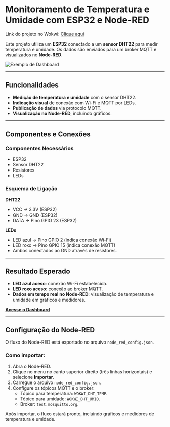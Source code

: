 # Monitoramento de Temperatura e Umidade com ESP32 e Node-RED

Link do projeto no Wokwi: [Clique aqui](https://wokwi.com/projects/414485137960169473)  

Este projeto utiliza um **ESP32** conectado a um **sensor DHT22** para medir temperatura e umidade. Os dados são enviados para um broker MQTT e visualizados no **Node-RED**.

![Exemplo de Dashboard](![image](https://github.com/user-attachments/assets/3eeb27c5-dd93-484e-ae5c-7fa9d2ced43d)
)

---

## Funcionalidades

- **Medição de temperatura e umidade** com o sensor DHT22.  
- **Indicação visual** de conexão com Wi-Fi e MQTT por LEDs.  
- **Publicação de dados** via protocolo MQTT.  
- **Visualização no Node-RED**, incluindo gráficos.

---

## Componentes e Conexões

### Componentes Necessários

- ESP32  
- Sensor DHT22  
- Resistores  
- LEDs  

### Esquema de Ligação  

**DHT22**  
- VCC → 3.3V (ESP32)  
- GND → GND (ESP32)  
- DATA → Pino GPIO 23 (ESP32)  

**LEDs**  
- LED azul → Pino GPIO 2 (indica conexão Wi-Fi)  
- LED roxo → Pino GPIO 15 (indica conexão MQTT)  
- Ambos conectados ao GND através de resistores.  

---

## Resultado Esperado  

- **LED azul aceso**: conexão Wi-Fi estabelecida.  
- **LED roxo aceso**: conexão ao broker MQTT.  
- **Dados em tempo real no Node-RED**: visualização de temperatura e umidade em gráficos e medidores.

[**Acesse o Dashboard**](http://localhost:1880/dashboard/page1)  

---

## Configuração do Node-RED  

O fluxo do Node-RED está exportado no arquivo `node_red_config.json`.  

### Como importar:  

1. Abra o Node-RED.  
2. Clique no menu no canto superior direito (três linhas horizontais) e selecione **Importar**.  
3. Carregue o arquivo `node_red_config.json`.  
4. Configure os tópicos MQTT e o broker:
   - Tópico para temperatura: `WOKWI_DHT_TEMP`.  
   - Tópico para umidade: `WOKWI_DHT_UMID`.  
   - Broker: `test.mosquitto.org`.  

Após importar, o fluxo estará pronto, incluindo gráficos e medidores de temperatura e umidade.  
